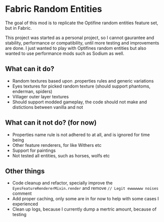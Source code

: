 # Fabric Random Entities

The goal of this mod is to replicate the Optifine random entities feature set, but in Fabric.

This project was started as a personal project, so I cannot gaurantee and stability, performance or compatibility, until more testing and improvements are done. I just wanted to play with Optifines random entities but also wanted to use performance mods such as Sodium as well.

## What can it do?

* Random textures based upon .properties rules and generic variations
* Eyes textures for picked random texture (should support phantoms, enderman, spiders)
* Villager outer layer textures
* Should support modded gameplay, the code should not make and distictions between vanilla and not

## What can it not do? (for now)
* Properties name rule is not adhered to at all, and is ignored for time being
* Other feature renderers, for like Withers etc
* Support for paintings
* Not tested all entities, such as horses, wolfs etc

## Other things
* Code cleanup and refactor, specially improve the `EyesFeatureRendererMixin.render` and remove `// Legit ewwwwww noises` comment
* Add proper caching, only some are in for now to help with some cases I experienced
* Clean up logs, because I currently dump a mertric amount, because of testing
